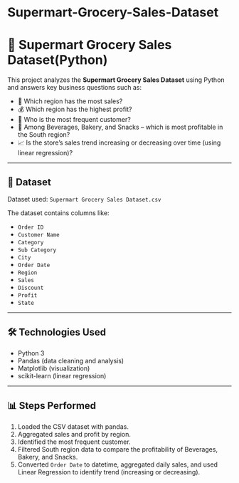# Supermart-Grocery-Sales-Dataset
# 🛒 Supermart Grocery Sales Dataset(Python)

This project analyzes the **Supermart Grocery Sales Dataset** using Python and answers key business questions such as:

- 📍 Which region has the most sales?
- 💰 Which region has the highest profit?
- 👥 Who is the most frequent customer?
- 🥯 Among Beverages, Bakery, and Snacks – which is most profitable in the South region?
- 📈 Is the store’s sales trend increasing or decreasing over time (using linear regression)?

---

## 📂 Dataset

Dataset used: `Supermart Grocery Sales Dataset.csv`

The dataset contains columns like:

- `Order ID`
- `Customer Name`
- `Category`
- `Sub Category`
- `City`
- `Order Date`
- `Region`
- `Sales`
- `Discount`
- `Profit`
- `State`

---

## 🛠️ Technologies Used

- Python 3
- Pandas (data cleaning and analysis)
- Matplotlib (visualization)
- scikit-learn (linear regression)

---

## 📊 Steps Performed

1. Loaded the CSV dataset with pandas.
2. Aggregated sales and profit by region.
3. Identified the most frequent customer.
4. Filtered South region data to compare the profitability of Beverages, Bakery, and Snacks.
5. Converted `Order Date` to datetime, aggregated daily sales, and used Linear Regression to identify trend (increasing or decreasing).



